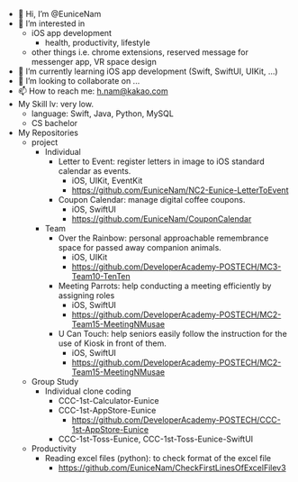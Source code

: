 - 👋 Hi, I’m @EuniceNam
- 👀 I’m interested in 
  - iOS app development
    - health, productivity, lifestyle
  - other things i.e. chrome extensions, reserved message for messenger app, VR space design
- 🌱 I’m currently learning iOS app development (Swift, SwiftUI, UIKit, ...)
- 💞️ I’m looking to collaborate on ... 
- 📫 How to reach me: h.nam@kakao.com
- My Skill lv: very low. 
  - language: Swift, Java, Python, MySQL
  - CS bachelor
- My Repositories
  - project
    - Individual
      - Letter to Event: register letters in image to iOS standard calendar as events.
        - iOS, UIKit, EventKit
        - https://github.com/EuniceNam/NC2-Eunice-LetterToEvent
      - Coupon Calendar: manage digital coffee coupons.
        - iOS, SwiftUI
        - https://github.com/EuniceNam/CouponCalendar
    - Team
      - Over the Rainbow: personal approachable remembrance space for passed away companion animals. 
        - iOS, UIKit
        - https://github.com/DeveloperAcademy-POSTECH/MC3-Team10-TenTen
      - Meeting Parrots: help conducting a meeting efficiently by assigning roles
        - iOS, SwiftUI
        - https://github.com/DeveloperAcademy-POSTECH/MC2-Team15-MeetingNMusae
      - U Can Touch: help seniors easily follow the instruction for the use of Kiosk in front of them.
        - iOS, SwiftUI
        - https://github.com/DeveloperAcademy-POSTECH/MC2-Team15-MeetingNMusae
  - Group Study
    - Individual clone coding 
      - CCC-1st-Calculator-Eunice
      - CCC-1st-AppStore-Eunice
        - https://github.com/DeveloperAcademy-POSTECH/CCC-1st-AppStore-Eunice
      - CCC-1st-Toss-Eunice, CCC-1st-Toss-Eunice-SwiftUI
  - Productivity
    - Reading excel files (python): to check format of the excel file
      - https://github.com/EuniceNam/CheckFirstLinesOfExcelFilev3
<!---
EuniceNam/EuniceNam is a ✨ special ✨ repository because its `README.md` (this file) appears on your GitHub profile.
You can click the Preview link to take a look at your changes.
--->
